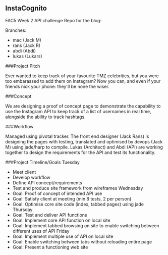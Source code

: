 ## InstaCognito

FAC5 Week 2 API challenge
Repo for the blog:

Branches:
- mac (Jack M)
- rans (Jack R)
- abdi (Abdi)
- lukas (Lukars)

###Project Pitch

Ever wanted to keep track of your favourite TMZ celebrities, but you were too embarassed to add them on Instagram? Now you can, and even if your friends nick your phone: they'll be none the wiser.

###Concept

We are designing a proof of concept page to demonstrate the capability to use the Instagram API to keep track of a list of usernames in real time, alongside the ability to track hashtags.

###Workflow

Managed using pivotal tracker. The front end designer (Jack Rans) is designing the pages with testing, translated and optimised by devops (Jack M) using jade/harp to compile. Lukas (Architect) and Abdi (API) are working together to design the requirements for the API and test its functionality.

###Project Timeline/Goals
Tuesday
- Meet client
- Develop workflow
- Define API concept/requirements
- Test and produce site framework from wireframes
Wednesday
- Goal: Proof of concept of intended API use
- Goal: Satisfy client at meeting (min 8 tests, 2 per person)
- Goal: Optimise core site code (index, tabbed pages) using jade
Thursday
- Goal: Test and deliver API functions
- Goal: Implement core API function on local site
- Goal: Implement tabbed browsing on site to enable switching between different uses of API
Friday
- Goal: Implement multiple use of API on local site
- Goal: Enable switching between tabs without reloading entire page
- Goal: Present a functioning web site